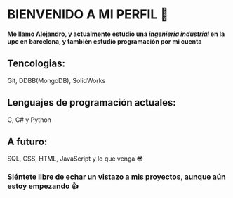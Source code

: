 # BIENVENIDO A MI PERFIL 👋
**Me llamo Alejandro, y actualmente estudio una _ingenieria industrial_ en la upc en barcelona, y también estudio programación por mi cuenta**
## Tencologias:
Git, DDBB(MongoDB), SolidWorks
## Lenguajes de programación actuales:
C, C# y Python
## A futuro:
SQL, CSS, HTML, JavaScript y lo que venga 😎
### Siéntete libre de echar un vistazo a mis proyectos, aunque aún estoy empezando 👍
